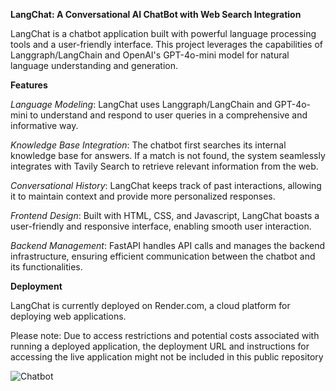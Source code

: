 **LangChat: A Conversational AI ChatBot with Web Search Integration**

LangChat is a chatbot application built with powerful language processing tools and a user-friendly interface. This project leverages the capabilities of Langgraph/LangChain and OpenAI's GPT-4o-mini model for natural language understanding and generation.

**Features**

_Language Modeling_:  LangChat uses Langgraph/LangChain and GPT-4o-mini to understand and respond to user queries in a comprehensive and informative way.

_Knowledge Base Integration_:  The chatbot first searches its internal knowledge base for answers. If a match is not found, the system seamlessly integrates with Tavily Search to retrieve relevant information from the web.

_Conversational History_:  LangChat keeps track of past interactions, allowing it to maintain context and provide more personalized responses.

_Frontend Design_:  Built with HTML, CSS, and Javascript, LangChat boasts a user-friendly and responsive interface, enabling smooth user interaction.

_Backend Management_:  FastAPI handles API calls and manages the backend infrastructure, ensuring efficient communication between the chatbot and its functionalities.

**Deployment**

LangChat is currently deployed on Render.com, a cloud platform for deploying web applications.

Please note: Due to access restrictions and potential costs associated with running a deployed application, the deployment URL and instructions for accessing the live application might not be included in this public repository

![Chatbot](https://github.com/user-attachments/assets/846337e5-5d19-489b-b2f1-e207628035d0)
